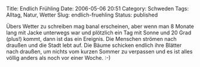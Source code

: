 Title: Endlich Frühling
Date: 2006-05-06 20:51
Category: Schweden
Tags: Alltag, Natur, Wetter
Slug: endlich-fruehling
Status: published

Übers Wetter zu schreiben mag banal erscheinen, aber wenn man 8 Monate
lang mit Jacke unterwegs war und plötzlich ein Tag mit Sonne und 20 Grad
(plus!) kommt, dann ist das ein Ereignis. Die Menschen strömen nach
draußen und die Stadt lebt auf. Die Bäume schicken endlich ihre Blätter
nach draußen, um nichts vom kurzen Sommer zu verpassen und es ist alles
völlig anders als noch vor einer Woche. :-)


